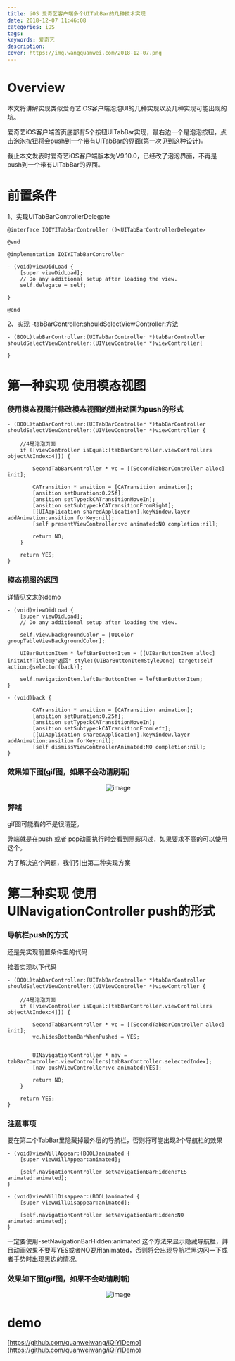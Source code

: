 ```yaml
---
title: iOS 爱奇艺客户端多个UITabBar的几种技术实现
date: 2018-12-07 11:46:08
categories: iOS
tags:
keywords: 爱奇艺
description:
cover: https://img.wangquanwei.com/2018-12-07.png
---
```


# Overview
本文将讲解实现类似爱奇艺iOS客户端泡泡UI的几种实现以及几种实现可能出现的坑。  

爱奇艺iOS客户端首页底部有5个按钮UITabBar实现，最右边一个是泡泡按钮，点击泡泡按钮将会push到一个带有UITabBar的界面(第一次见到这种设计)。 

截止本文发表时爱奇艺iOS客户端版本为V9.10.0，已经改了泡泡界面，不再是push到一个带有UITabBar的界面。  

<!-- more -->

# 前置条件
1、实现UITabBarControllerDelegate

```
@interface IQIYITabBarController ()<UITabBarControllerDelegate>

@end

@implementation IQIYITabBarController

- (void)viewDidLoad {
    [super viewDidLoad];
    // Do any additional setup after loading the view.
    self.delegate = self;
    
}

@end
```

2、实现 -tabBarController:shouldSelectViewController:方法

```
- (BOOL)tabBarController:(UITabBarController *)tabBarController shouldSelectViewController:(UIViewController *)viewController{
    
}
```

# 第一种实现 使用模态视图
### 使用模态视图并修改模态视图的弹出动画为push的形式

```
- (BOOL)tabBarController:(UITabBarController *)tabBarController shouldSelectViewController:(UIViewController *)viewController {
    
    //4是泡泡页面
    if ([viewController isEqual:[tabBarController.viewControllers objectAtIndex:4]]) {
        
        SecondTabBarController * vc = [[SecondTabBarController alloc] init];
        
        CATransition * ansition = [CATransition animation];
        [ansition setDuration:0.25f];
        [ansition setType:kCATransitionMoveIn];
        [ansition setSubtype:kCATransitionFromRight];
        [[UIApplication sharedApplication].keyWindow.layer addAnimation:ansition forKey:nil];
        [self presentViewController:vc animated:NO completion:nil];
        
        return NO;
    }
    
    return YES;
}

```

### 模态视图的返回
详情见文末的demo

```
- (void)viewDidLoad {
    [super viewDidLoad];
    // Do any additional setup after loading the view.
    
    self.view.backgroundColor = [UIColor groupTableViewBackgroundColor];
    
    UIBarButtonItem * leftBarButtonItem = [[UIBarButtonItem alloc] initWithTitle:@"返回" style:(UIBarButtonItemStyleDone) target:self action:@selector(back)];
    
    self.navigationItem.leftBarButtonItem = leftBarButtonItem;
}

- (void)back {
    
        CATransition * ansition = [CATransition animation];
        [ansition setDuration:0.25f];
        [ansition setType:kCATransitionMoveIn];
        [ansition setSubtype:kCATransitionFromLeft];
        [[UIApplication sharedApplication].keyWindow.layer addAnimation:ansition forKey:nil];
        [self dismissViewControllerAnimated:NO completion:nil];
}
```


### 效果如下图(gif图，如果不会动请刷新)  

<div align=center> 

![image](https://img.wangquanwei.com/iyiqi_gif1.gif)

</div>

### 弊端
gif图可能看的不是很清楚。  

弊端就是在push 或者 pop动画执行时会看到黑影闪过，如果要求不高的可以使用这个。

为了解决这个问题，我们引出第二种实现方案

# 第二种实现 使用UINavigationController push的形式

### 导航栏push的方式
还是先实现前置条件里的代码  

接着实现以下代码

```
- (BOOL)tabBarController:(UITabBarController *)tabBarController shouldSelectViewController:(UIViewController *)viewController {
    
    //4是泡泡页面
    if ([viewController isEqual:[tabBarController.viewControllers objectAtIndex:4]]) {
        
        SecondTabBarController * vc = [[SecondTabBarController alloc] init];
        vc.hidesBottomBarWhenPushed = YES;
        
        
        UINavigationController * nav = tabBarController.viewControllers[tabBarController.selectedIndex];
        [nav pushViewController:vc animated:YES];
        
        return NO;
    }
    
    return YES;
}
```

### 注意事项
要在第二个TabBar里隐藏掉最外层的导航栏，否则将可能出现2个导航栏的效果


```
- (void)viewWillAppear:(BOOL)animated {
    [super viewWillAppear:animated];
    
    [self.navigationController setNavigationBarHidden:YES animated:animated];
}

- (void)viewWillDisappear:(BOOL)animated {
    [super viewWillDisappear:animated];
    
    [self.navigationController setNavigationBarHidden:NO animated:animated];
}
```

一定要使用-setNavigationBarHidden:animated:这个方法来显示隐藏导航栏，并且动画效果不要写YES或者NO要用animated，否则将会出现导航栏黑边闪一下或者手势时出现黑边的情况。

### 效果如下图(gif图，如果不会动请刷新)

<div align=center> 

![image](https://img.wangquanwei.com/iyiqi_gif2.gif)

</div>

# demo
[https://github.com/quanweiwang/iQIYIDemo](https://github.com/quanweiwang/iQIYIDemo)






